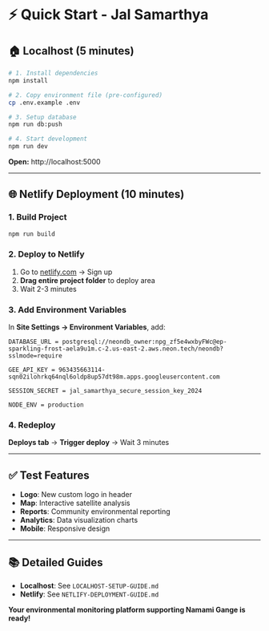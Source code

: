 # ⚡ Quick Start - Jal Samarthya

## 🏠 Localhost (5 minutes)

```bash
# 1. Install dependencies
npm install

# 2. Copy environment file (pre-configured)
cp .env.example .env

# 3. Setup database
npm run db:push

# 4. Start development
npm run dev
```

**Open:** http://localhost:5000

---

## 🌐 Netlify Deployment (10 minutes)

### 1. Build Project
```bash
npm run build
```

### 2. Deploy to Netlify
1. Go to [netlify.com](https://netlify.com) → Sign up
2. **Drag entire project folder** to deploy area
3. Wait 2-3 minutes

### 3. Add Environment Variables
In **Site Settings → Environment Variables**, add:

```
DATABASE_URL = postgresql://neondb_owner:npg_zf5e4wxbyFWc@ep-sparkling-frost-aela9u1m.c-2.us-east-2.aws.neon.tech/neondb?sslmode=require

GEE_API_KEY = 963435663114-sqn02ilohrkq64nql6oldp8up57dt98m.apps.googleusercontent.com

SESSION_SECRET = jal_samarthya_secure_session_key_2024

NODE_ENV = production
```

### 4. Redeploy
**Deploys tab** → **Trigger deploy** → Wait 3 minutes

---

## ✅ Test Features

- **Logo**: New custom logo in header
- **Map**: Interactive satellite analysis
- **Reports**: Community environmental reporting
- **Analytics**: Data visualization charts
- **Mobile**: Responsive design

---

## 📚 Detailed Guides

- **Localhost**: See `LOCALHOST-SETUP-GUIDE.md`
- **Netlify**: See `NETLIFY-DEPLOYMENT-GUIDE.md`

**Your environmental monitoring platform supporting Namami Gange is ready!**